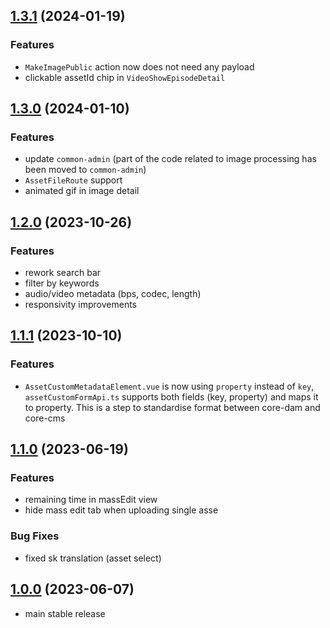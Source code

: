 ## [1.3.1](https://github.com/anzusystems/admin-dam/compare/1.2.0...1.3.0) (2024-01-19)

### Features
* `MakeImagePublic` action now does not need any payload
* clickable assetId chip in `VideoShowEpisodeDetail` 

## [1.3.0](https://github.com/anzusystems/admin-dam/compare/1.2.0...1.3.0) (2024-01-10)

### Features
* update `common-admin` (part of the code related to image processing has been moved to `common-admin`)
* `AssetFileRoute` support
* animated gif in image detail

## [1.2.0](https://github.com/anzusystems/admin-dam/compare/1.1.1...1.2.0) (2023-10-26)

### Features
* rework search bar
* filter by keywords
* audio/video metadata (bps, codec, length)
* responsivity improvements

## [1.1.1](https://github.com/anzusystems/admin-dam/compare/1.1.0...1.1.1) (2023-10-10)

### Features
* `AssetCustomMetadataElement.vue` is now using `property` instead of `key`, `assetCustomFormApi.ts` supports both fields (key, property) and maps it to property. This is a step to standardise format between core-dam and core-cms 

## [1.1.0](https://github.com/anzusystems/admin-dam/compare/1.0.0...1.1.0) (2023-06-19)

### Features
* remaining time in massEdit view
* hide mass edit tab when uploading single asse

### Bug Fixes
* fixed sk translation (asset select)

## [1.0.0](https://github.com/anzusystems/admin-dam/releases/tag/1.0.0) (2023-06-07)

* main stable release
